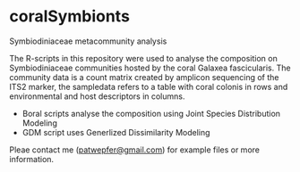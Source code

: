 # coralSymbionts
Symbiodiniaceae metacommunity analysis

The R-scripts in this repository were used to analyse the composition on Symbiodiniaceae communities hosted by the coral Galaxea fascicularis. 
The community data is a count matrix created by amplicon sequencing of the ITS2 marker, the sampledata refers to a table with coral colonis in rows and environmental and host descriptors in columns.

- Boral scripts analyse the composition using Joint Species Distribution Modeling
- GDM script uses Generlized Dissimilarity Modeling

Pleae contact me (patwepfer@gmail.com) for example files or more information.

